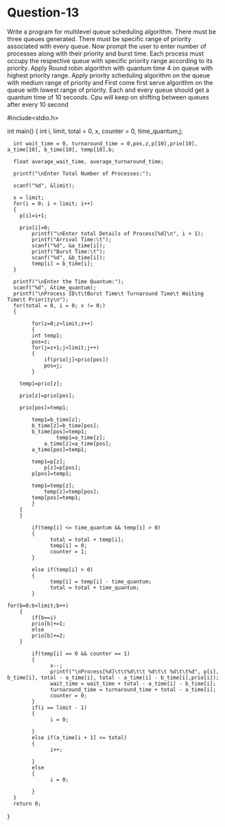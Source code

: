 # Question-13
Write a program for multilevel queue scheduling algorithm. There must be three queues generated. There must be specific range of priority associated with every queue. Now prompt the user to enter number of processes along with their priority and burst time. Each process must occupy the respective queue with specific priority range according to its priority. Apply Round robin algorithm with quantum time 4 on queue with highest priority range. Apply priority scheduling algorithm on the queue with medium range of priority and First come first serve algorithm on the queue with lowest range of priority. Each and every queue should get a quantum time of 10 seconds. Cpu will keep on shifting between queues after every 10 second

#include<stdio.h> 
 
int main() 
{ 
      int i, limit, total = 0, x, counter = 0, time_quantum,j; 
      
	  int wait_time = 0, turnaround_time = 0,pos,z,p[10],prio[10], a_time[10], b_time[10], temp[10],b; 
      
	  float average_wait_time, average_turnaround_time;
      
	  printf("\nEnter Total Number of Processes:"); 
      
	  scanf("%d", &limit); 
      
	  x = limit; 
      for(i = 0; i < limit; i++) 
      {
	    p[i]=i+1;
	   
	    prio[i]=0;
            printf("\nEnter total Details of Process[%d]\n", i + 1);
            printf("Arrival Time:\t");
            scanf("%d", &a_time[i]);
            printf("Burst Time:\t");
            scanf("%d", &b_time[i]); 
            temp[i] = b_time[i];
      }
	   
      printf("\nEnter the Time Quantum:"); 
      scanf("%d", &time_quantum); 
      printf("\nProcess ID\t\tBurst Time\t Turnaround Time\t Waiting Time\t Priority\n");
      for(total = 0, i = 0; x != 0;) 
      { 

		    for(z=0;z<limit;z++)
		    {
			int temp1;
			pos=z;
			for(j=z+1;j<limit;j++)
			{
			    if(prio[j]<prio[pos])
				pos=j;
			}
		 
		temp1=prio[z];
	
		prio[z]=prio[pos];
	
		prio[pos]=temp1;
		 
			temp1=b_time[z];
			b_time[z]=b_time[pos];
			b_time[pos]=temp1;
		 			temp1=a_time[z];
				a_time[z]=a_time[pos];
			a_time[pos]=temp1;

			temp1=p[z];
				p[z]=p[pos];
			p[pos]=temp1;

			temp1=temp[z];
				temp[z]=temp[pos];
			temp[pos]=temp1;
		    }
		{
		}
            
			if(temp[i] <= time_quantum && temp[i] > 0) 
            { 
                  total = total + temp[i]; 
                  temp[i] = 0; 
                  counter = 1; 
            } 
            
			else if(temp[i] > 0) 
            { 
                  temp[i] = temp[i] - time_quantum; 
                  total = total + time_quantum; 
            } 

	for(b=0;b<limit;b++)
		{
			if(b==i)
			prio[b]+=1;
			else
			prio[b]+=2;
		}

            if(temp[i] == 0 && counter == 1) 
            { 
                  x--; 
                  printf("\nProcess[%d]\t\t%d\t\t %d\t\t %d\t\t%d", p[i], b_time[i], total - a_time[i], total - a_time[i] - b_time[i],prio[i]);
                  wait_time = wait_time + total - a_time[i] - b_time[i]; 
                  turnaround_time = turnaround_time + total - a_time[i]; 
                  counter = 0; 
            } 
            if(i == limit - 1) 
            {
                  i = 0; 
            
			}
            else if(a_time[i + 1] <= total) 
            {
                  i++;
            
			}
            else 
            {
                  i = 0;
            
			}		
      } 
      return 0; 
}
